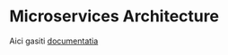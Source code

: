 # Microservices Architecture

Aici gasiti [documentatia](https://docs.google.com/document/d/1PBUbUhTdpsoKy1McbeED6gbOxJXAOUF_omOsfn27Ekg/edit?usp=sharing)
